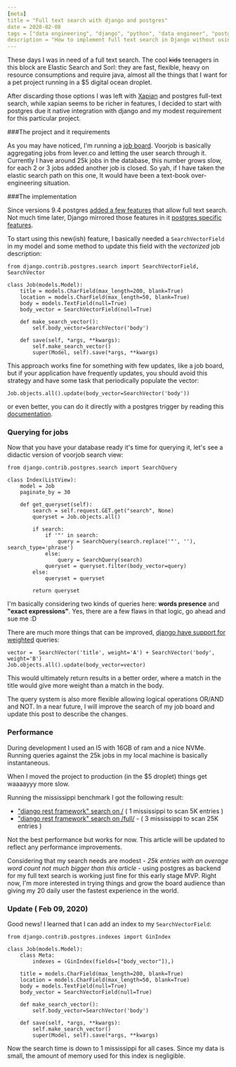 ```yaml
---
[meta]
title = "Full text search with django and postgres"
date = 2020-02-08
tags = ["data engineering", "django", "python", "data engineer", "postgres", "full text search"]
description = "How to implement full text search in Django without using have bloated java software."
---
```

These days I was in need of a full text search. The cool <strike>kids</strike> teenagers in this 
block are Elastic Search and Sorl: they are fast, flexible, heavy on resource consumptions and
require java, almost all the things that I want for a pet project running in a $5 digital 
ocean droplet.

After discarding those options I was left with [Xapian](https://xapian.org/) and postgres full-text 
search, while xapian seems to be richer in features, I decided to start with postgres due it native 
integration with django and my modest requirement for this particular project.

###The project and it requirements

As you may have noticed, I'm running a [job board](https://www.voorjob.com). Voorjob is basically aggregating
jobs from lever.co and letting the user search through it. Currently I have around 25k jobs in the 
database, this number grows slow, for each 2 or 3 jobs added another job is closed. So yah, if I have 
taken the elastic search path on this one, It would have been a text-book over-engineering situation.

###The implementation

Since versions 9.4 postgres [added a few features](https://www.postgresql.org/docs/current/textsearch.html)
that allow full text search. Not much time later, Django mirrored those features in it
[postgres specific features](https://docs.djangoproject.com/en/3.0/ref/contrib/postgres/).   

To start using this new(ish) feature, I basically needed a `SearchVectorField` in my model
and some method to update this field with the _vectorized_ job description:

    from django.contrib.postgres.search import SearchVectorField, SearchVector

    class Job(models.Model):
        title = models.CharField(max_length=200, blank=True)
        location = models.CharField(max_length=50, blank=True)
        body = models.TextField(null=True)
        body_vector = SearchVectorField(null=True)

        def make_search_vector():
            self.body_vector=SearchVector('body')

        def save(self, *args, **kwargs):
            self.make_search_vector()
            super(Model, self).save(*args, **kwargs)
           

This approach works fine for something with few updates, like a job board, but if your application
have frequently updates, you should avoid this strategy and have some task that periodically populate
the vector:

    Job.objects.all().update(body_vector=SearchVector('body'))

or even better, you can do it directly with a postgres trigger by reading this 
[documentation](https://www.postgresql.org/docs/current/textsearch-features.html#TEXTSEARCH-UPDATE-TRIGGERS). 

### Querying for jobs

Now that you have your database ready it's time for querying it, let's see a didactic
version of voorjob search view:
    
    from django.contrib.postgres.search import SearchQuery

    class Index(ListView):
        model = Job
        paginate_by = 30
       
        def get_queryset(self):
            search = self.request.GET.get("search", None)
            queryset = Job.objects.all()

            if search:
                if '"' in search:
                    query = SearchQuery(search.replace('"', ''), search_type='phrase')
                else:
                    query = SearchQuery(search)
                queryset = queryset.filter(body_vector=query)
            else:
                queryset = queryset
    
            return queryset

I'm basically considering two kinds of queries here: **words presence** and **"exact expressions"**. Yes,
there are a few flaws in that logic, go ahead and sue me :D

There are much more things that can be improved, [django have support for weighted](https://docs.djangoproject.com/en/3.0/ref/contrib/postgres/search/#weighting-queries)
queries:

    vector =  SearchVector('title', weight='A') + SearchVector('body', weight='B')
    Job.objects.all().update(body_vector=vector)

This would ultimately return results in a better order, where a match in the title would give more
weight than a match in the body.

The query system is also more flexible allowing logical operations OR/AND and NOT. In a near future, 
I will improve the search of my job board and update this post to describe the changes.

### Performance

During development I used an I5 with 16GB of ram and a nice NVMe. Running queries
against the 25k jobs in my local machine is basically instantaneous.

When I moved the project to production (in the $5 droplet) things get waaaayyy more slow.

Running the mississippi benchmark I got the following result: 

 - ["django rest framework" search on /](https://www.voorjob.com/?search=%22django+rest+framework%22) ( 1 mississippi to scan 5K entries )
 - ["django rest framework" search on /full/](https://www.voorjob.com/full/?search=%22django+rest+framework%22) - ( 3 mississippi to scan 25K entries )
 
Not the best performance but works for now. This article will be updated to reflect any performance 
improvements.

Considering that my search needs are modest - _25k entries with an overage word count not much bigger
than this article_ - using postgres as backend for my full text search is working just fine for this
early stage MVP. Right now, I'm more interested in trying things and grow the board audience than 
giving my 20 daily user the fastest experience in the world.


### Update ( Feb 09, 2020)

Good news! I learned that I can add an index to my `SearchVectorField`:

    from django.contrib.postgres.indexes import GinIndex

    class Job(models.Model):
        class Meta:
            indexes = (GinIndex(fields=["body_vector"]),)

        title = models.CharField(max_length=200, blank=True)
        location = models.CharField(max_length=50, blank=True)
        body = models.TextField(null=True)
        body_vector = SearchVectorField(null=True)

        def make_search_vector():
            self.body_vector=SearchVector('body')

        def save(self, *args, **kwargs):
            self.make_search_vector()
            super(Model, self).save(*args, **kwargs)

Now the search time is down to 1 mississippi for all cases. Since my data is small,
the amount of memory used for this index is negligible.
